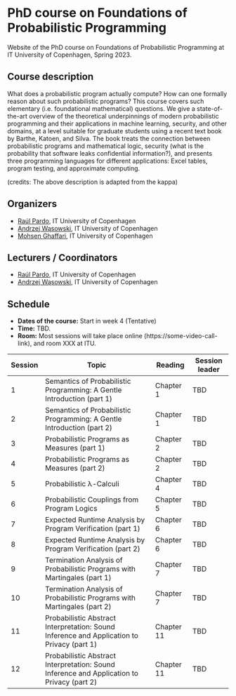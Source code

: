 # PhD course on Foundations of Probabilistic Programming

Website of the PhD course on Foundations of Probabilistic Programming at IT University of Copenhagen, Spring 2023.

## Course description

What does a probabilistic program actually compute? How can one formally reason about such
probabilistic programs? This course covers such elementary (i.e. foundational mathematical)
questions. We give a state-of-the-art overview of the theoretical underpinnings of modern
probabilistic programming and their applications in machine learning, security, and other domains,
at a level suitable for graduate students using a recent text book by Barthe, Katoen, and Silva. The
book treats the connection between probabilistic programs and mathematical logic, security (what
is the probability that software leaks confidential information?), and presents three programming
languages for different applications: Excel tables, program testing, and approximate computing.

(credits: The above description is adapted from the kappa)

## Organizers
* [Raúl Pardo](http://raulpardo.net/), IT University of Copenhagen
* [Andrzej Wąsowski](http://www.itu.dk/people/wasowski/), IT University of Copenhagen
* [Mohsen Ghaffari](https://pure.itu.dk/da/persons/mohsen-ghaffari), IT University of Copenhagen

## Lecturers / Coordinators
* [Raúl Pardo](http://raulpardo.net/), IT University of Copenhagen
* [Andrzej Wąsowski](http://www.itu.dk/people/wasowski/), IT University of Copenhagen


## Schedule

* **Dates of the course:** Start in week 4 (Tentative)
* **Time:** TBD.
* **Room:** Most sessions will take place online (https://some-video-call-link), and room XXX at ITU.

| Session | Topic                                                                                      | Reading    | Session leader |
|---------|--------------------------------------------------------------------------------------------|------------|----------------|
| 1       | Semantics of Probabilistic Programming: A Gentle Introduction (part 1)                     | Chapter 1  | TBD            |
| 2       | Semantics of Probabilistic Programming: A Gentle Introduction (part 2)                     | Chapter 1  | TBD            |
| 3       | Probabilistic Programs as Measures (part 1)                                                | Chapter 2  | TBD            |
| 4       | Probabilistic Programs as Measures (part 2)                                                | Chapter 2  | TBD            |
| 5       | Probabilistic λ-Calculi                                                                    | Chapter 4  | TBD            |
| 6       | Probabilistic Couplings from Program Logics                                                | Chapter 5  | TBD            |
| 7       | Expected Runtime Analysis by Program Verification (part 1)                                 | Chapter 6  | TBD            |
| 8       | Expected Runtime Analysis by Program Verification (part 2)                                 | Chapter 6  | TBD            |
| 9       | Termination Analysis of Probabilistic Programs with Martingales (part 1)                   | Chapter 7  | TBD            |
| 10      | Termination Analysis of Probabilistic Programs with Martingales (part 2)                   | Chapter 7  | TBD            |
| 11      | Probabilistic Abstract Interpretation: Sound Inference and Application to Privacy (part 1) | Chapter 11 | TBD            |
| 12      | Probabilistic Abstract Interpretation: Sound Inference and Application to Privacy (part 2) | Chapter 11 | TBD            |
	
